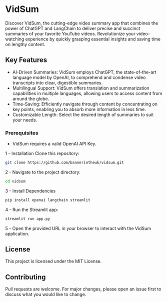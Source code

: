 # VidSum
Discover VidSum, the cutting-edge video summary app that combines the power of ChatGPT and LangChain to deliver precise and succinct summaries of your favorite YouTube videos. Revolutionize your video-watching experience by quickly grasping essential insights and saving time on lengthy content.

## Key Features
* AI-Driven Summaries: VidSum employs ChatGPT, the state-of-the-art language model by OpenAI, to comprehend and condense video transcripts into clear, digestible summaries.
* Multilingual Support: VidSum offers translation and summarization capabilities in multiple languages, allowing users to access content from around the globe.
* Time-Saving: Efficiently navigate through content by concentrating on key points, enabling you to absorb more information in less time.
* Customizable Length: Select the desired length of summaries to suit your needs.
### Prerequisites
* VidSum requires a valid OpenAI API Key.

1 - Installation
Clone this repository:
```bash
git clone https://github.com/bannerintheuk/vidsum.git
```

2 - Navigate to the project directory:
```bash
cd vidsum
```
3 - Install Dependencies
```bash
pip install openai langchain streamlit
```
4 - Run the Streamlit app:
```bash
streamlit run app.py
```
5 - Open the provided URL in your browser to interact with the VidSum application.

## License
This project is licensed under the MIT License.

## Contributing
Pull requests are welcome. For major changes, please open an issue first to discuss what you would like to change.
